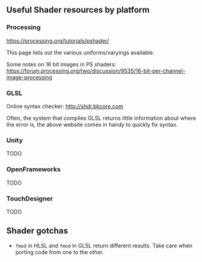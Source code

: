 ## Useful Shader resources by platform

### Processing
https://processing.org/tutorials/pshader/

This page lists out the various uniforms/varyings available.

Some notes on 16 bit images in PS shaders:
https://forum.processing.org/two/discussion/9535/16-bit-per-channel-image-processing

### GLSL
Online syntax checker: http://shdr.bkcore.com

Often, the system that compiles GLSL returns little information about where the error is, the above website comes in handy to quickly fix syntax.

### Unity
TODO

### OpenFrameworks
TODO

### TouchDesigner
TODO

## Shader gotchas
* `fmod` in HLSL and `fmod` in GLSL return different results. Take care when porting code from one to the other.
